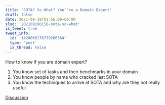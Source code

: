 ```yaml
---
title: 'SOTA? So What? You''re a Domain Expert'
draft: false
date: 2021-08-19T01:56:00+00:00
slug: '202108190156-sota-so-what'
is_tweet: true
tweet_info:
  id: '1428068176739266564'
  type: 'post'
  is_thread: False
---
```




How to know if you are domain expert? 

1. You know set of tasks and their benchmarks in your domain 
2. You know people by name who cracked last SOTA
3. You know the techniques to arrive at SOTA and why are they not really useful

[Discussion](https://x.com/sytelus/status/1428068176739266564)
